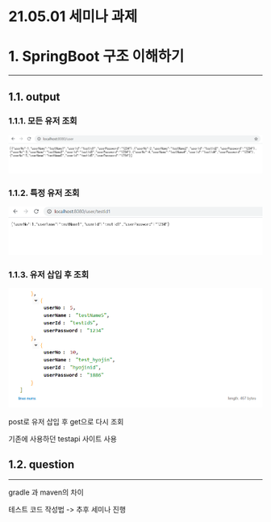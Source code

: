 21.05.01 세미나 과제
=====

# 1. SpringBoot 구조 이해하기
--------
## 1.1. output

### 1.1.1. 모든 유저 조회
<img src="user.png">

### 1.1.2. 특정 유저 조회
<img src="user02.png">

### 1.1.3. 유저 삽입 후 조회
<img src="user03.png">

post로 유저 삽입 후 get으로 다시 조회

기존에 사용하던 testapi 사이트 사용


## 1.2. question
--------
gradle 과 maven의 차이

테스트 코드 작성법 -> 추후 세미나 진행
